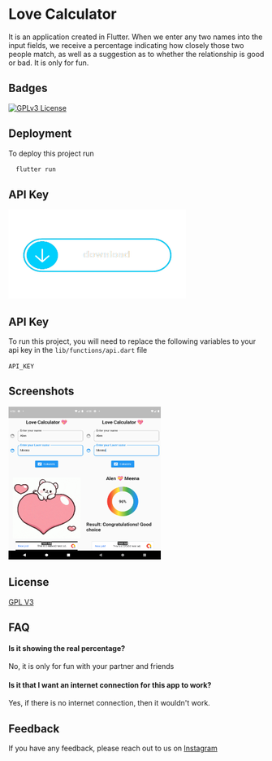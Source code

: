 
# Love Calculator


It is an application created in Flutter. When we enter any two names into the input fields, we receive a percentage indicating how closely those two people match, as well as a suggestion as to whether the relationship is good or bad. It is only for fun.


## Badges


[![GPLv3 License](https://img.shields.io/badge/License-GPL%20v3-yellow.svg)](https://github.com/mu-fazil-vk/Love-Calculator/blob/main/LICENSE/)


## Deployment

To deploy this project run

```bash
  flutter run
```

## API Key
<a href="https://ln5.sync.com/dl/3d754b4a0#yxpqhmxn-4rsvck32-7vttasax-5i9dfdur">
  <img src="https://github.com/mu-fazil-vk/Love-Calculator/blob/main/screenshot/download.png" height="175" width="350" >
</a>

## API Key

To run this project, you will need to replace the following variables to your api key in the `lib/functions/api.dart` file

`API_KEY`



## Screenshots

<img align="left" src="https://github.com/mu-fazil-vk/Love-Calculator/blob/main/screenshot/home.png" height="300" width="150" >
<img src="https://github.com/mu-fazil-vk/Love-Calculator/blob/main/screenshot/result.png" height="300" width="150" >


## License

[GPL V3](https://choosealicense.com/licenses/gpl-3.0/)


## FAQ

#### Is it showing the real percentage?

No, it is only for fun with your partner and friends

#### Is it that I want an internet connection for this app to work?

Yes, if there is no internet connection, then it wouldn't work.


## Feedback

If you have any feedback, please reach out to us on [Instagram](https://instagram.com/fazil.v.k)


